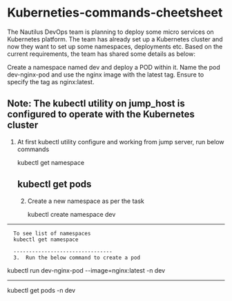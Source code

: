 # Kuberneties-commands-cheetsheet

The Nautilus DevOps team is planning to deploy some micro services on Kubernetes platform. The team has already set up a Kubernetes cluster and now they want to set up some namespaces, deployments etc. Based on the current requirements, the team has shared some details as below:


Create a namespace named dev and deploy a POD within it. Name the pod dev-nginx-pod and use the nginx image with the latest tag. Ensure to specify the tag as nginx:latest.

Note: The kubectl utility on jump_host is configured to operate with the Kubernetes cluster
--------------------------------
1. At first  kubectl  utility configure and working from jump server, run below commands

    kubectl get namespace

    kubectl get pods
   ---------------------------------------
   2. Create a new namespace as per the task

      kubectl create namespace dev
  --------------------
      To see list of namespaces
      kubectl get namespace

      --------------------------------
      3.  Run the below command to create a pod
kubectl run dev-nginx-pod --image=nginx:latest -n dev



--------------------------------------

 kubectl get pods -n dev



 
      
